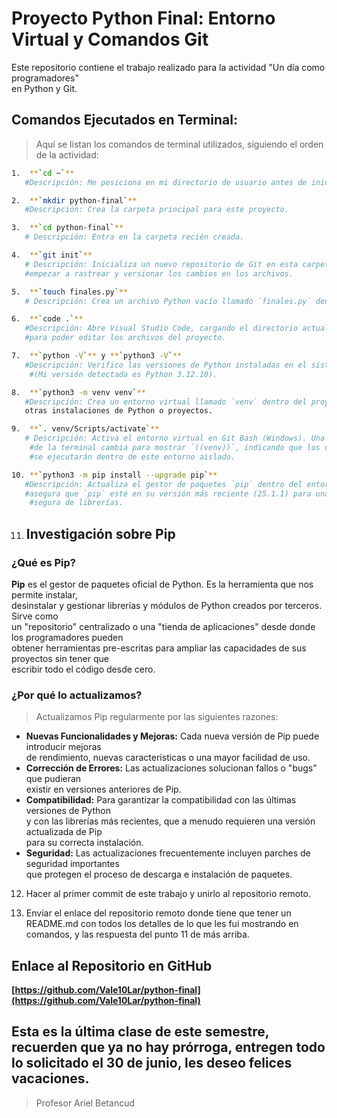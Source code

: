 # Proyecto Python Final: Entorno Virtual y Comandos Git

Este repositorio contiene el trabajo realizado para la actividad "Un día como programadores"<br>
 en Python y Git.

## Comandos Ejecutados en Terminal:

> Aquí se listan los comandos de terminal utilizados, siguiendo el orden de la actividad:

 ```sh
1.  **`cd ~`**
    #Descripción: Me posiciona en mi directorio de usuario antes de iniciar el proyecto.

2.  **`mkdir python-final`**
    #Descripción: Crea la carpeta principal para este proyecto.

3.  **`cd python-final`**
    # Descripción: Entra en la carpeta recién creada.

4.  **`git init`**
    # Descripción: Inicializa un nuevo repositorio de Git en esta carpeta, permitiendo a Git 
    #empezar a rastrear y versionar los cambios en los archivos.

5.  **`touch finales.py`**
    # Descripción: Crea un archivo Python vacío llamado `finales.py` dentro del proyecto.

6.  **`code .`**
    #Descripción: Abre Visual Studio Code, cargando el directorio actual (`python-final`) 
    #para poder editar los archivos del proyecto.

7.  **`python -V`** y **`python3 -V`**
    #Descripción: Verifico las versiones de Python instaladas en el sistema.
     #(Mi versión detectada es Python 3.12.10).

8.  **`python3 -m venv venv`**
    #Descripción: Crea un entorno virtual llamado `venv` dentro del proyecto. Esto aísla las dependencias y librerías de Python para este proyecto específico, evitando conflictos con 
    otras instalaciones de Python o proyectos.

9.  **`. venv/Scripts/activate`**
    # Descripción: Activa el entorno virtual en Git Bash (Windows). Una vez activado, el prompt 
     #de la terminal cambia para mostrar `((venv))`, indicando que los comandos de Python 
     #se ejecutarán dentro de este entorno aislado.

10. **`python3 -m pip install --upgrade pip`**
    #Descripción: Actualiza el gestor de paquetes `pip` dentro del entorno virtual. Esto <br>
    #asegura que `pip` esté en su versión más reciente (25.1.1) para una gestión eficiente y
     #segura de librerías.
```
11. ## Investigación sobre Pip

### ¿Qué es Pip?
**Pip** es el gestor de paquetes oficial de Python. Es la herramienta que nos permite instalar,<br> desinstalar y gestionar librerías y módulos de Python creados por terceros. Sirve como <br> 
un "repositorio" centralizado o una "tienda de aplicaciones" desde donde los programadores pueden<br> obtener herramientas pre-escritas para ampliar las capacidades de sus proyectos sin tener que<br> escribir todo el código desde cero.

### ¿Por qué lo actualizamos?
> Actualizamos Pip regularmente por las siguientes razones:
* **Nuevas Funcionalidades y Mejoras:** Cada nueva versión de Pip puede introducir mejoras <br>
de rendimiento, nuevas características o una mayor facilidad de uso.
* **Corrección de Errores:** Las actualizaciones solucionan fallos o "bugs" que pudieran <br>
existir en versiones anteriores de Pip.
* **Compatibilidad:** Para garantizar la compatibilidad con las últimas versiones de Python<br>
 y con las librerías más recientes, que a menudo requieren una versión actualizada de Pip <br>
 para su correcta instalación.
* **Seguridad:** Las actualizaciones frecuentemente incluyen parches de seguridad importantes <br>
 que protegen el proceso de descarga e instalación de paquetes.

12. Hacer al primer commit de este trabajo y unirlo al repositorio remoto.

13. Enviar el enlace del repositorio remoto donde tiene que tener un README.md con todos los detalles de lo que les fui mostrando en comandos, y las respuesta del punto 11 de más arriba.


## Enlace al Repositorio en GitHub

**[https://github.com/Vale10Lar/python-final](https://github.com/Vale10Lar/python-final)**


## Esta es la última clase de este semestre, recuerden que ya no hay prórroga, entregen todo lo solicitado el 30 de junio, les deseo felices vacaciones.

> Profesor Ariel Betancud




